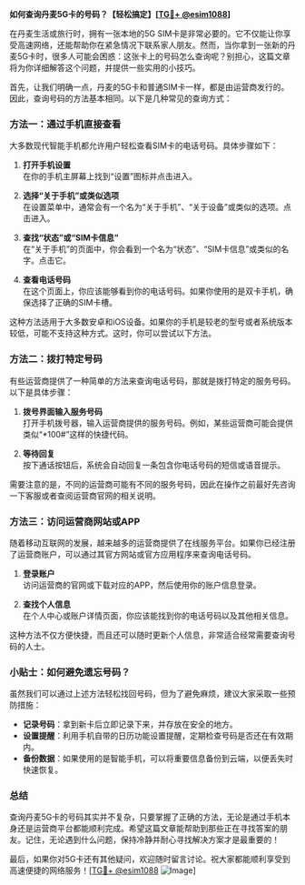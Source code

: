 **如何查询丹麦5G卡的号码？【轻松搞定】[[TG💪+ @esim1088](https://t.me/s/esim1088)]**

在丹麦生活或旅行时，拥有一张本地的5G SIM卡是非常必要的。它不仅能让你享受高速网络，还能帮助你在紧急情况下联系家人朋友。然而，当你拿到一张新的丹麦5G卡时，很多人可能会困惑：这张卡上的号码怎么查询呢？别担心，这篇文章将为你详细解答这个问题，并提供一些实用的小技巧。

首先，让我们明确一点，丹麦的5G卡和普通SIM卡一样，都是由运营商发行的。因此，查询号码的方法基本相同。以下是几种常见的查询方式：

### 方法一：通过手机直接查看

大多数现代智能手机都允许用户轻松查看SIM卡的电话号码。具体步骤如下：

1. **打开手机设置**  
   在你的手机主屏幕上找到“设置”图标并点击进入。

2. **选择“关于手机”或类似选项**  
   在设置菜单中，通常会有一个名为“关于手机”、“关于设备”或类似的选项。点击进入。

3. **查找“状态”或“SIM卡信息”**  
   在“关于手机”的页面中，你会看到一个名为“状态”、“SIM卡信息”或类似的名字。点击它。

4. **查看电话号码**  
   在这个页面上，你应该能够看到你的电话号码。如果你使用的是双卡手机，确保选择了正确的SIM卡槽。

这种方法适用于大多数安卓和iOS设备。如果你的手机是较老的型号或者系统版本较低，可能不支持这种方式。这时，你可以尝试以下方法。

### 方法二：拨打特定号码

有些运营商提供了一种简单的方法来查询电话号码，那就是拨打特定的服务号码。以下是具体步骤：

1. **拨号界面输入服务号码**  
   打开手机拨号器，输入运营商提供的服务号码。例如，某些运营商可能会提供类似“*100#”这样的快捷代码。

2. **等待回复**  
   按下通话按钮后，系统会自动回复一条包含你电话号码的短信或语音提示。

需要注意的是，不同的运营商可能有不同的服务号码，因此在操作之前最好先咨询一下客服或者查阅运营商官网的相关说明。

### 方法三：访问运营商网站或APP

随着移动互联网的发展，越来越多的运营商提供了在线服务平台。如果你已经注册了运营商账户，可以通过其官方网站或官方应用程序来查询电话号码。

1. **登录账户**  
   访问运营商的官网或下载对应的APP，然后使用你的账户信息登录。

2. **查找个人信息**  
   在个人中心或账户详情页面，你应该能找到你的电话号码以及其他相关信息。

这种方法不仅方便快捷，而且还可以随时更新个人信息，非常适合经常需要查询号码的人士。

### 小贴士：如何避免遗忘号码？

虽然我们可以通过上述方法轻松找回号码，但为了避免麻烦，建议大家采取一些预防措施：

- **记录号码**：拿到新卡后立即记录下来，并存放在安全的地方。
- **设置提醒**：利用手机自带的日历功能设置提醒，定期检查号码是否还在有效期内。
- **备份数据**：如果使用的是智能手机，可以将重要信息备份到云端，以便丢失时快速恢复。

### 总结

查询丹麦5G卡的号码其实并不复杂，只要掌握了正确的方法，无论是通过手机本身还是运营商平台都能顺利完成。希望这篇文章能帮助到那些正在寻找答案的朋友。记住，无论遇到什么问题，保持冷静并耐心寻找解决方案才是最重要的！

最后，如果你对5G卡还有其他疑问，欢迎随时留言讨论。祝大家都能顺利享受到高速便捷的网络服务！[[TG💪+ @esim1088](https://t.me/s/esim1088) ![Image](https://i.postimg.cc/4NQfJmqS/Snipaste-2025-05-13-00-14-12.png)]